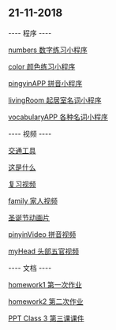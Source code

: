 ## 21-11-2018

---- 程序 ----

[numbers 数字练习小程序](http://www.4399.com/flash/65052_2.htm)

[color 颜色练习小程序](https://www.petralingua.com/members/zh/lekcija_boje/index.php)

[pingyinAPP 拼音小程序](http://www.4399.com/flash/112950_3.htm)

[livingRoom 起居室名词小程序](http://www.languageguide.org/mandarin/vocabulary/den/)

[vocabularyAPP 各种名词小程序](http://www.languageguide.org/mandarin/vocabulary/)

---- 视频 ----

[交通工具](https://www.youtube.com/watch?v=9UDdhMYlgW4)

[这是什么](https://www.youtube.com/watch?v=_NSQyG66Osg&index=2&list=PLZ27m2K2W5n52BZVKeQcDJVINEYERsgIn)

[复习视频](https://www.youtube.com/watch?v=N0X_nEWU9rI)

[family 家人视频](https://www.youtube.com/watch?v=uc7qd9xPpDY&list=PLviExGKNfEbnMiUEw7SH_TxxSeNFW9iWs&index=4)

[圣诞节动画片](https://www.youtube.com/watch?v=2crEQx6nv60&list=PLZ27m2K2W5n4gti-bGuKB7XGOWsZ1PoNL&index=2)

[pinyinVideo 拼音视频](https://www.youtube.com/watch?v=b6h4p5GbAXw&list=PLr5LXsaS25pNgGZIJEi1LdkCkrjq_o2nB&index=2)

[myHead 头部五官视频](https://www.youtube.com/watch?v=EEU8X1QtkR8)

---- 文档 ----

[homework1 第一次作业](./resources/Homework1.pdf)

[homework2 第二次作业](./resources/Homework2.pdf)

[PPT Class 3 第三课课件](./resources/第三课.pdf)
